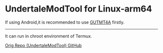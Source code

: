 # UndertaleModTool for Linux-arm64
If using Android,it is recommended to use [GUTMT4A](https://github.com/genouka/GUTMT4A) firstly.

***

It can run in chroot environment of Termux.

[Orig Repo (UndertaleModTool) GitHub](https://github.com/UnderminersTeam/UndertaleModTool)
